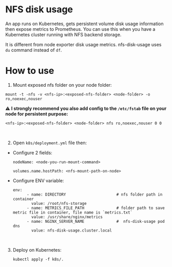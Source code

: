 # NFS disk usage
An app runs on Kubernetes, gets persistent volume disk usage information then expose metrics to Prometheus. You can use this when you have a Kubernetes cluster running with NFS backend storage.

It is different from node exporter disk usage metrics. nfs-disk-usage uses `du` command instead of `df`.

# How to use
1. Mount exposed nfs folder on your node folder:
  
```
mount -t -nfs -v <nfs-ip>:<exposed-nfs-folder> <node-folder> -o ro,noexec,nouser
```

:warning: **I strongly recommend you also add config to the `/etc/fstab` file on your node for persistent purpose:**

  ```
  <nfs-ip>:<exposed-nfs-folder> <node-folder> nfs ro,noexec,nouser 0 0
  ```
<br/>

2. Open `k8s/deployment.yml` file then:

  - Configure 2 fields:
    ```
    nodeName: <node-you-run-mount-command>
    
    volumes.name.hostPath: <nfs-mount-path-on-node>
    ```
  - Configure ENV variable:
    ```
    env:
          - name: DIRECTORY                      # nfs folder path in container
            value: /root/nfs-storage
          - name: METRICS_FILE_PATH              # folder path to save metric file in container, file name is `metrics.txt`
            value: /usr/share/nginx/metrics
          - name: NGINX_SERVER_NAME              #  nfs-disk-usage pod dns
            value: nfs-disk-usage.cluster.local
    ```
<br/>

3. Deploy on Kubernetes:
   ```
   kubectl apply -f k8s/.
   ```
